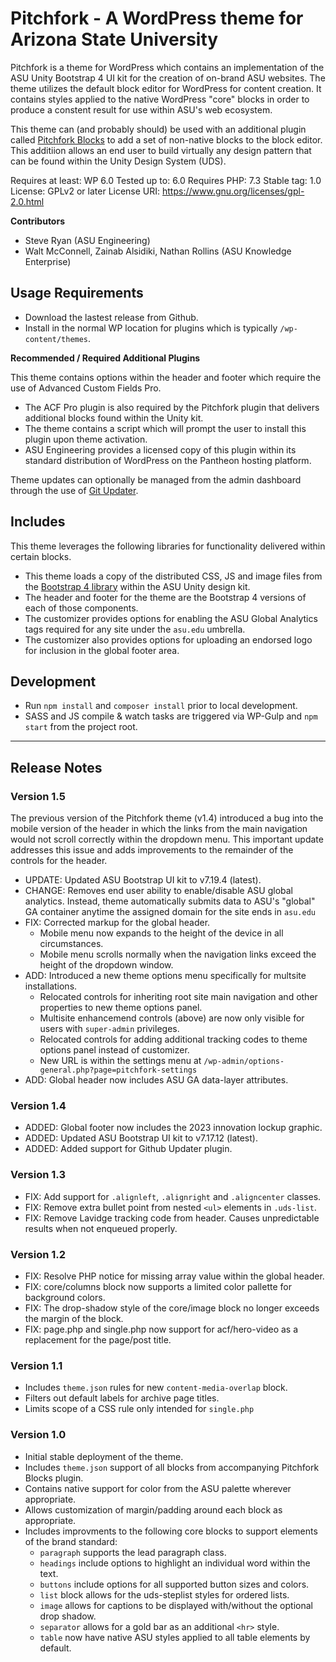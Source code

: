 # Pitchfork - A WordPress theme for Arizona State University

Pitchfork is a theme for WordPress which contains an implementation of the ASU Unity Bootstrap 4 UI kit for the creation of on-brand ASU websites. The theme utilizes the default block editor for WordPress for content creation. It contains styles applied to the native WordPress "core" blocks in order to produce a constent result for use within ASU's web ecosystem.

This theme can (and probably should) be used with an additional plugin called [Pitchfork Blocks](https://github.com/asuengineering/pitchfork-blocks) to add a set of non-native blocks to the block editor. This additiion allows an end user to build virtually any design pattern that can be found within the Unity Design System (UDS).

Requires at least: WP 6.0
Tested up to: 6.0
Requires PHP: 7.3
Stable tag: 1.0
License: GPLv2 or later
License URI: https://www.gnu.org/licenses/gpl-2.0.html

**Contributors**

- Steve Ryan (ASU Engineering)
- Walt McConnell, Zainab Alsidiki, Nathan Rollins (ASU Knowledge Enterprise)

## Usage Requirements

- Download the lastest release from Github.
- Install in the normal WP location for plugins which is typically `/wp-content/themes`.

**Recommended / Required Additional Plugins**

This theme contains options within the header and footer which require the use of Advanced Custom Fields Pro.
- The ACF Pro plugin is also required by the Pitchfork plugin that delivers additional blocks found within the Unity kit.
- The theme contains a script which will prompt the user to install this plugin upon theme activation.
- ASU Engineering provides a licensed copy of this plugin within its standard distribution of WordPress on the Pantheon hosting platform.

Theme updates can optionally be managed from the admin dashboard through the use of [Git Updater](https://git-updater.com/).

## Includes

This theme leverages the following libraries for functionality delivered within certain blocks.

- This theme loads a copy of the distributed CSS, JS and image files from the [Bootstrap 4 library](https://github.com/ASU/asu-unity-stack/tree/dev/packages/bootstrap4-theme) within the ASU Unity design kit.
- The header and footer for the theme are the Bootstrap 4 versions of each of those components.
- The customizer provides options for enabling the ASU Global Analytics tags required for any site under the `asu.edu` umbrella.
- The customizer also provides options for uploading an endorsed logo for inclusion in the global footer area.

## Development

- Run `npm install` and `composer install` prior to local development.
- SASS and JS compile & watch tasks are triggered via WP-Gulp and `npm start` from the project root.

<hr>

## Release Notes

### Version 1.5

The previous version of the Pitchfork theme (v1.4) introduced a bug into the mobile version of the header in which the links from the main navigation would not scroll correctly within the dropdown menu. This important update addresses this issue and adds improvements to the remainder of the controls for the header.

- UPDATE: Updated ASU Bootstrap UI kit to v7.19.4 (latest).
- CHANGE: Removes end user ability to enable/disable ASU global analytics. Instead, theme automatically submits data to ASU's "global" GA container anytime the assigned domain for the site ends in `asu.edu`
- FIX: Corrected markup for the global header.
  - Mobile menu now expands to the height of the device in all circumstances.
  - Mobile menu scrolls normally when the navigation links exceed the height of the dropdown window.
- ADD: Introduced a new theme options menu specifically for multsite installations.
  - Relocated controls for inheriting root site main navigation and other properties to new theme options panel.
  - Multisite enhancemend controls (above) are now only visible for users with `super-admin` privileges.
  - Relocated controls for adding additional tracking codes to theme options panel instead of customizer.
  - New URL is within the settings menu at  `/wp-admin/options-general.php?page=pitchfork-settings`
- ADD: Global header now includes ASU GA data-layer attributes.



### Version 1.4

- ADDED: Global footer now includes the 2023 innovation lockup graphic.
- ADDED: Updated ASU Bootstrap UI kit to v7.17.12 (latest).
- ADDED: Added support for Github Updater plugin.

### Version 1.3

- FIX: Add support for `.alignleft`, `.alignright` and `.aligncenter` classes.
- FIX: Remove extra bullet point from nested `<ul>` elements in `.uds-list`.
- FIX: Remove Lavidge tracking code from header. Causes unpredictable results when not enqueued properly.

### Version 1.2

- FIX: Resolve PHP notice for missing array value within the global header.
- FIX: core/columns block now supports a limited color pallette for background colors.
- FIX: The drop-shadow style of the core/image block no longer exceeds the margin of the block.
- FIX: page.php and single.php now support for acf/hero-video as a replacement for the page/post title.

### Version 1.1

- Includes `theme.json` rules for new `content-media-overlap` block.
- Filters out default labels for archive page titles.
- Limits scope of a CSS rule only intended for `single.php`

### Version 1.0

- Initial stable deployment of the theme.
- Includes `theme.json` support of all blocks from accompanying Pitchfork Blocks plugin.
- Contains native support for color from the ASU palette wherever appropriate.
- Allows customization of margin/padding around each block as appropriate.
- Includes improvments to the following core blocks to support elements of the brand standard:
  - `paragraph` supports the lead paragraph class.
  - `headings` include options to highlight an individual word within the text.
  - `buttons` include options for all supported button sizes and colors.
  - `list` block allows for the uds-steplist styles for ordered lists.
  - `image` allows for captions to be displayed with/without the optional drop shadow.
  - `separator` allows for a gold bar as an additional `<hr>` style.
  - `table` now have native ASU styles applied to all table elements by default.
